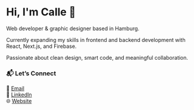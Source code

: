 # Hi, I'm Calle 👋

Web developer & graphic designer based in Hamburg.

Currently expanding my skills in frontend and backend development with React, Next.js, and Firebase.

Passionate about clean design, smart code, and meaningful collaboration.

### 📬 Let’s Connect
📧 [Email](mailto:hey@cmgoersch.com)  
🔗 [LinkedIn](https://www.linkedin.com/in/calle-goersch/)  
🌐 [Website](https://www.cmgoersch.de)

